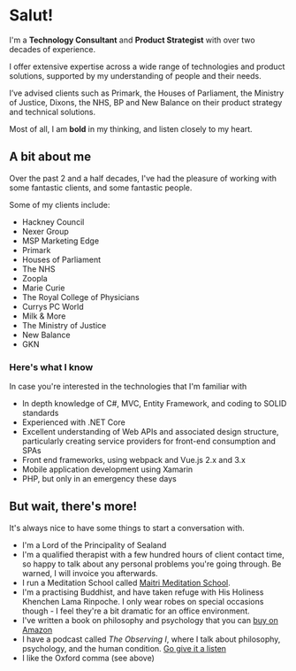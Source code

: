 # Salut!

I'm a **Technology Consultant** and **Product Strategist** with over two decades of experience. 

I offer extensive expertise across a wide range of technologies and product solutions, supported by my understanding of people and their needs.

I’ve advised clients such as Primark, the Houses of Parliament, the Ministry of Justice, Dixons, the NHS, BP and New Balance on their product strategy and technical solutions.

Most of all, I am **bold** in my thinking, and listen closely to my heart.

## A bit about me

Over the past 2 and a half decades, I've had the pleasure of working with some fantastic clients, and some fantastic people.

Some of my clients include:

* Hackney Council
* Nexer Group
* MSP Marketing Edge
* Primark
* Houses of Parliament
* The NHS
* Zoopla
* Marie Curie
* The Royal College of Physicians
* Currys PC World
* Milk & More
* The Ministry of Justice
* New Balance
* GKN

### Here's what I know
In case you're interested in the technologies that I'm familiar with

* In depth knowledge of C#, MVC, Entity Framework, and coding to SOLID standards
* Experienced with .NET Core
* Excellent understanding of Web APIs and associated design structure, particularly creating service providers for front-end consumption and SPAs
* Front end frameworks, using webpack and Vue.js 2.x and 3.x
* Mobile application development using Xamarin
* PHP, but only in an emergency these days

## But wait, there's more!

It's always nice to have some things to start a conversation with.

* I'm a Lord of the Principality of Sealand
* I'm a qualified therapist with a few hundred hours of client contact time, so happy to talk about any personal problems you're going through. Be warned, I will invoice you afterwards.
* I run a Meditation School called [Maitri Meditation School](https://maitrimeditationschool.org).
* I'm a practising Buddhist, and have taken refuge with His Holiness Khenchen Lama Rinpoche. I only wear robes on special occasions though - I feel they're a bit dramatic for an office environment.
* I've written a book on philosophy and psychology that you can [buy on Amazon](https://www.amazon.co.uk/Observing-Guide-Living-More-Authentic-ebook/dp/B0D54FV5D5/)
* I have a podcast called *The Observing I*, where I talk about philosophy, psychology, and the human condition. [Go give it a listen](https://patreon.com/theobservingi/)
* I like the Oxford comma (see above)
